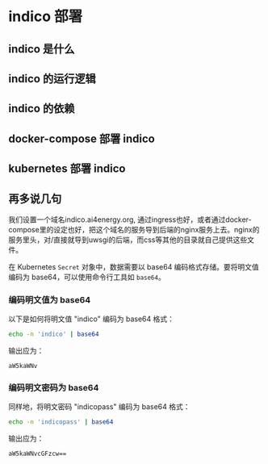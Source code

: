# indico 部署

## indico 是什么

## indico 的运行逻辑

## indico 的依赖

## docker-compose 部署 indico

## kubernetes 部署 indico

## 再多说几句

我们设置一个域名indico.ai4energy.org, 通过ingress也好，或者通过docker-compose里的设定也好，把这个域名的服务导到后端的nginx服务上去。nginx的服务里头，对/直接就导到uwsgi的后端，而css等其他的目录就自己提供这些文件。

在 Kubernetes `Secret` 对象中，数据需要以 base64 编码格式存储。要将明文值编码为 base64，可以使用命令行工具如 `base64`。

### 编码明文值为 base64

以下是如何将明文值 "indico" 编码为 base64 格式：

```bash
echo -n 'indico' | base64
```

输出应为：

```
aW5kaWNv
```

### 编码明文密码为 base64

同样地，将明文密码 "indicopass" 编码为 base64 格式：

```bash
echo -n 'indicopass' | base64
```

输出应为：

```
aW5kaWNvcGFzcw==
```
